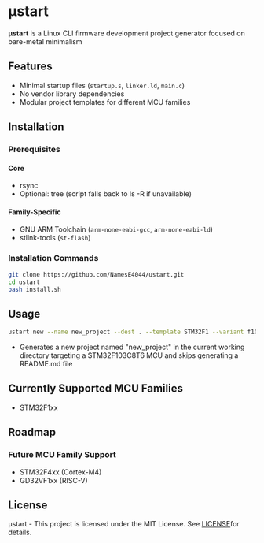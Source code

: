 # **μstart**
**μstart** is a Linux CLI firmware development project generator focused on bare-metal minimalism

## Features
- Minimal startup files (`startup.s`, `linker.ld`, `main.c`)
- No vendor library dependencies 
- Modular project templates for different MCU families

## Installation

### Prerequisites
#### Core
- rsync
- Optional: tree (script falls back to ls -R if unavailable)
#### Family-Specific
- GNU ARM Toolchain (`arm-none-eabi-gcc`, `arm-none-eabi-ld`)
- stlink-tools (`st-flash`)

### Installation Commands
```bash
git clone https://github.com/NamesE4044/ustart.git
cd ustart
bash install.sh
```

## Usage
```bash
ustart new --name new_project --dest . --template STM32F1 --variant f103c8t6 --readme n
```
- Generates a new project named "new_project" in the current working directory targeting a STM32F103C8T6 MCU and skips generating a README.md file

## Currently Supported MCU Families
- STM32F1xx

## Roadmap
### Future MCU Family Support
- STM32F4xx (Cortex-M4)
- GD32VF1xx (RISC-V)

## License
 μstart - This project is licensed under the MIT License.
 See [LICENSE](./LICENSE)for details.
